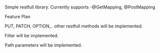 Simple restfull library.
Currently supports
-@GetMapping, @PostMapping

Feature Plan

PUT, PATCH, OPTION,.. other restfull methods will be implemented.

Filter will be implemented.

Path parameters will be implemented.

